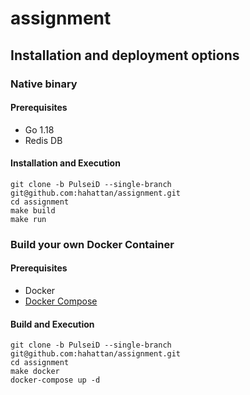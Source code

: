 # assignment

## Installation and deployment options 

### Native binary

#### Prerequisites

- Go 1.18
- Redis DB

#### Installation and Execution
```shell
git clone -b PulseiD --single-branch git@github.com:hahattan/assignment.git
cd assignment
make build
make run
```

### Build your own Docker Container

#### Prerequisites

- Docker
- [Docker Compose](https://docs.docker.com/compose/)

#### Build and Execution
```shell
git clone -b PulseiD --single-branch git@github.com:hahattan/assignment.git
cd assignment
make docker
docker-compose up -d
```